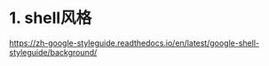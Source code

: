 # 1. shell风格





https://zh-google-styleguide.readthedocs.io/en/latest/google-shell-styleguide/background/


































